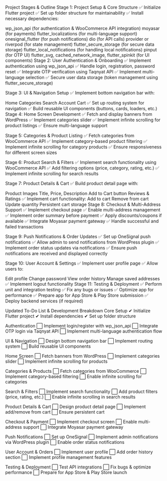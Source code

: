 Project Stages & Outline
Stage 1: Project Setup & Core Structure
✅ Initialize Flutter project
✅ Set up folder structure for maintainability
✅ Install necessary dependencies:

wp_json_api (for authentication & WooCommerce API integration)
moyasar (for payments)
flutter_localizations (for multi-language support)
onesignal_flutter (for push notifications)
dio (for API calls)
provider or riverpod (for state management)
flutter_secure_storage (for secure data storage)
flutter_local_notifications (for handling local notifications)
pinput (for OTP UI)
flutter_svg, cached_network_image, flutter_spinkit (for UI components)
Stage 2: User Authentication & Onboarding
✅ Implement authentication using wp_json_api
✅ Handle login, registration, password reset
✅ Integrate OTP verification using Taqnyat API
✅ Implement multi-language selection
✅ Secure user data storage (token management using flutter_secure_storage)

Stage 3: UI & Navigation Setup
✅ Implement bottom navigation bar with:

Home
Categories
Search
Account
Cart
✅ Set up routing system for navigation
✅ Build reusable UI components (buttons, cards, loaders, etc.)
Stage 4: Home Screen Development
✅ Fetch and display banners from WordPress
✅ Implement categories slider
✅ Implement infinite scrolling for product listings
✅ Ensure multi-language support

Stage 5: Categories & Product Listing
✅ Fetch categories from WooCommerce API
✅ Implement category-based product filtering
✅ Implement infinite scrolling for category products
✅ Ensure responsiveness for different screen sizes

Stage 6: Product Search & Filters
✅ Implement search functionality using WooCommerce API
✅ Add filtering options (price, category, rating, etc.)
✅ Implement infinite scrolling for search results

Stage 7: Product Details & Cart
✅ Build product detail page with:

Product Images
Title, Price, Description
Add to Cart button
Reviews & Ratings
✅ Implement cart functionality:
Add to cart
Remove from cart
Update quantity
Persistent cart storage
Stage 8: Checkout & Multi-Address Support
✅ Implement checkout page
✅ Enable multi-address management
✅ Implement order summary before payment
✅ Apply discounts/coupons if available
✅ Integrate Moyasar payment gateway
✅ Handle successful and failed transactions

Stage 9: Push Notifications & Order Updates
✅ Set up OneSignal push notifications
✅ Allow admin to send notifications from WordPress plugin
✅ Implement order status updates via notifications
✅ Ensure push notifications are received and displayed correctly

Stage 10: User Account & Settings
✅ Implement user profile page
✅ Allow users to:

Edit profile
Change password
View order history
Manage saved addresses
✅ Implement logout functionality
Stage 11: Testing & Deployment
✅ Perform unit and integration testing
✅ Fix any bugs or issues
✅ Optimize app for performance
✅ Prepare app for App Store & Play Store submission
✅ Deploy backend services (if required)

Updated To-Do List & Development Breakdown
Core Setup
✔ Initialize Flutter project
✔ Install dependencies
✔ Set up folder structure

Authentication
⬜ Implement login/register with wp_json_api
⬜ Integrate OTP login via Taqnyat API
⬜ Implement multi-language authentication flow

UI & Navigation
⬜ Design bottom navigation bar
⬜ Implement routing system
⬜ Build reusable UI components

Home Screen
⬜ Fetch banners from WordPress
⬜ Implement categories slider
⬜ Implement infinite scrolling for products

Categories & Products
⬜ Fetch categories from WooCommerce
⬜ Implement category-based filtering
⬜ Enable infinite scrolling for categories

Search & Filters
⬜ Implement search functionality
⬜ Add product filters (price, rating, etc.)
⬜ Enable infinite scrolling in search results

Product Details & Cart
⬜ Design product detail page
⬜ Implement add/remove from cart
⬜ Ensure persistent cart

Checkout & Payment
⬜ Implement checkout screen
⬜ Enable multi-address support
⬜ Integrate Moyasar payment gateway

Push Notifications
⬜ Set up OneSignal
⬜ Implement admin notifications via WordPress plugin
⬜ Enable order status notifications

User Account & Orders
⬜ Implement user profile
⬜ Add order history section
⬜ Implement profile management features

Testing & Deployment
⬜ Test API integrations
⬜ Fix bugs & optimize performance
⬜ Prepare for App Store & Play Store launch

